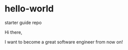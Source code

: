 # hello-world
starter guide repo

Hi there,

I want to become a great software engineer from now on!
